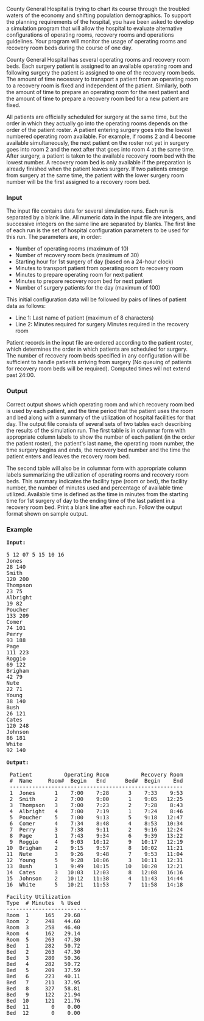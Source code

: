 <p>County General Hospital is trying to chart its course through the troubled waters of the economy and shifting population demographics. To support the planning requirements of the hospital, you have been asked to develop a simulation program that will allow the hospital to evaluate alternative configurations of operating rooms, recovery rooms and operations guidelines. Your program will monitor the usage of operating rooms and recovery room beds during the course of one day.</p>
<p>
County General Hospital has several operating rooms and recovery room beds. Each surgery patient is assigned to an available operating room and following surgery the patient is assigned to one of the recovery room beds. The amount of time necessary to transport a patient from an operating room to a recovery room is fixed and independent of the patient. Similarly, both the amount of time to prepare an operating room for the next patient and the amount of time to prepare a recovery room bed for a new patient are fixed.</p>
<p>
All patients are officially scheduled for surgery at the same time, but the order in which they actually go into the operating rooms depends on the order of the patient roster. A patient entering surgery goes into the lowest numbered operating room available. For example, if rooms 2 and 4 become available simultaneously, the next patient on the roster not yet in surgery goes into room 2 and the next after that goes into room 4 at the same time. After surgery, a patient is taken to the available recovery room bed with the lowest number. A recovery room bed is only available if the preparation is already finished when the patient leaves surgery. If two patients emerge from surgery at the same time, the patient with the lower surgery room number will be the first assigned to a recovery room bed.</p>
<h3>Input</h3>
<p>
The input file contains data for several simulation runs. Each run is separated by a blank line. All numeric data in the input file are integers, and successive integers on the same line are separated by blanks. The first line of each run is the set of hospital configuration parameters to be used for this run. The parameters are, in order:</p>
<p>
</p><ul>
<li>Number of operating rooms  (maximum of 10)</li>
<li>Number of recovery room beds (maximum of 30)</li>
<li>Starting hour for 1st surgery of day (based on a 24-hour clock)</li>
<li>Minutes to transport patient from operating room to recovery room</li>
<li>Minutes to prepare operating room for next patient</li>
<li>Minutes to prepare recovery room bed for next patient</li>
<li>Number of surgery patients for the day (maximum of 100)</li>
</ul><p></p>
<p>
This initial configuration data will be followed by pairs of lines of patient data as follows:</p>
<p></p><ul>
<li>Line 1:  Last name of patient (maximum of 8 characters)</li>
<li>Line 2: Minutes required for surgery Minutes required in the recovery room</li>
</ul>
<p></p>
<p>
Patient records in the input file are ordered according to the patient roster, which determines the order in which patients are scheduled for surgery. The number of recovery room beds specified in any configuration will be sufficient to handle patients arriving from surgery (No queuing of patients for recovery room beds will be required). Computed times will not extend past 24:00.</p>
<h3>Output</h3>
<p>Correct output shows which operating room and which recovery room bed is used by each patient, and the time period that the patient uses the room and bed along with a summary of the utilization of hospital facilities for that day. The output file consists of several sets of two tables each describing the results of the simulation run. The first table is in columnar form with appropriate column labels to show the number of each patient (in the order the patient roster), the patient's last name, the operating room number, the time surgery begins and ends, the recovery bed number and the time the patient enters and leaves the recovery room bed.</p>
<p>
The second table will also be in columnar form with appropriate column labels summarizing the utilization of operating rooms and recovery room beds. This summary indicates the facility type (room or bed), the facility number, the number of minutes used and percentage of available time utilized. Available time is defined as the time in minutes from the starting time for 1st surgery of day to the ending time of the last patient in a recovery room bed. Print a blank line after each run. Follow the output format shown on sample output.</p>

<h3>Example</h3>

<pre><b>Input:</b>

5 12 07 5 15 10 16
Jones
28 140
Smith
120 200
Thompson
23 75
Albright
19 82
Poucher
133 209
Comer
74 101
Perry
93 188
Page
111 223
Roggio
69 122
Brigham
42 79
Nute
22 71
Young
38 140
Bush
26 121
Cates
120 248
Johnson
86 181
White
92 140

<b>Output:</b>

 Patient          Operating Room          Recovery Room
 #  Name     Room#  Begin   End      Bed#  Begin    End
 ------------------------------------------------------
 1  Jones      1    7:00    7:28      3    7:33    9:53
 2  Smith      2    7:00    9:00      1    9:05   12:25
 3  Thompson   3    7:00    7:23      2    7:28    8:43
 4  Albright   4    7:00    7:19      1    7:24    8:46
 5  Poucher    5    7:00    9:13      5    9:18   12:47
 6  Comer      4    7:34    8:48      4    8:53   10:34
 7  Perry      3    7:38    9:11      2    9:16   12:24
 8  Page       1    7:43    9:34      6    9:39   13:22
 9  Roggio     4    9:03   10:12      9   10:17   12:19
10  Brigham    2    9:15    9:57      8   10:02   11:21
11  Nute       3    9:26    9:48      7    9:53   11:04
12  Young      5    9:28   10:06      3   10:11   12:31
13  Bush       1    9:49   10:15     10   10:20   12:21
14  Cates      3   10:03   12:03      8   12:08   16:16
15  Johnson    2   10:12   11:38      4   11:43   14:44
16  White      5   10:21   11:53      7   11:58   14:18

Facility Utilization
Type  # Minutes  % Used
-------------------------
Room  1     165   29.68
Room  2     248   44.60
Room  3     258   46.40
Room  4     162   29.14
Room  5     263   47.30
Bed   1     282   50.72
Bed   2     263   47.30
Bed   3     280   50.36
Bed   4     282   50.72
Bed   5     209   37.59
Bed   6     223   40.11
Bed   7     211   37.95
Bed   8     327   58.81
Bed   9     122   21.94
Bed  10     121   21.76
Bed  11       0    0.00
Bed  12       0    0.00

</pre>